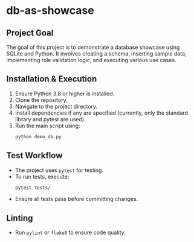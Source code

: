 # db-as-showcase

## Project Goal
The goal of this project is to demonstrate a database showcase using SQLite and Python. It involves creating a schema, inserting sample data, implementing role validation logic, and executing various use cases.

## Installation & Execution
1. Ensure Python 3.8 or higher is installed.
2. Clone the repository.
3. Navigate to the project directory.
4. Install dependencies if any are specified (currently, only the standard library and pytest are used).
5. Run the main script using:
   ```bash
   python demo_db.py
   ```

## Test Workflow
- The project uses `pytest` for testing.
- To run tests, execute:
  ```bash
  pytest tests/
  ```
- Ensure all tests pass before committing changes.

## Linting
- Run `pylint` or `flake8` to ensure code quality.